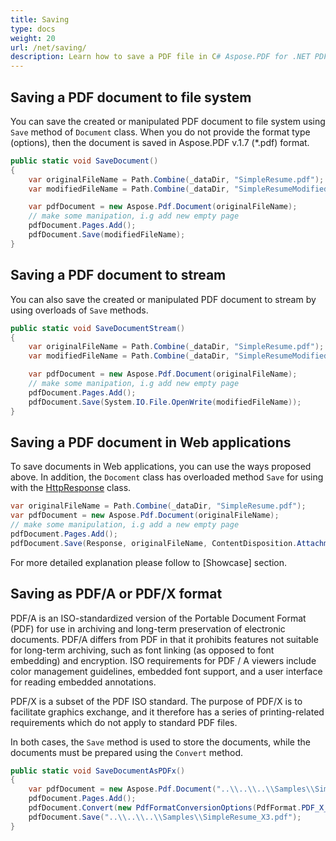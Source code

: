 ```yaml
---
title: Saving
type: docs
weight: 20
url: /net/saving/
description: Learn how to save a PDF file in C# Aspose.PDF for .NET PDF library. 
---
```


## Saving a PDF document to file system

You can save the created or manipulated PDF document to file system using `Save` method of `Document` class.
When you do not provide the format type (options), then the document is saved in Aspose.PDF v.1.7 (*.pdf) format.

```csharp
public static void SaveDocument()
{
    var originalFileName = Path.Combine(_dataDir, "SimpleResume.pdf");
    var modifiedFileName = Path.Combine(_dataDir, "SimpleResumeModified.pdf");

    var pdfDocument = new Aspose.Pdf.Document(originalFileName);
    // make some manipation, i.g add new empty page
    pdfDocument.Pages.Add();
    pdfDocument.Save(modifiedFileName);
}
```

## Saving a PDF document to stream

You can also save the created or manipulated PDF document to stream by using overloads of `Save` methods.

```csharp
public static void SaveDocumentStream()
{
    var originalFileName = Path.Combine(_dataDir, "SimpleResume.pdf");
    var modifiedFileName = Path.Combine(_dataDir, "SimpleResumeModified.pdf");

    var pdfDocument = new Aspose.Pdf.Document(originalFileName);
    // make some manipation, i.g add new empty page
    pdfDocument.Pages.Add();
    pdfDocument.Save(System.IO.File.OpenWrite(modifiedFileName));
}
```

## Saving a PDF document in Web applications

To save documents in Web applications, you can use the ways proposed above. In addition, the `Docoment` class has overloaded method `Save` for using with the [HttpResponse](https://docs.microsoft.com/en-us/dotnet/api/system.web.httpresponse?view=netframework-4.8) class.

```csharp
var originalFileName = Path.Combine(_dataDir, "SimpleResume.pdf");
var pdfDocument = new Aspose.Pdf.Document(originalFileName);
// make some manipulation, i.g add a new empty page
pdfDocument.Pages.Add();
pdfDocument.Save(Response, originalFileName, ContentDisposition.Attachment, new PdfSaveOptions());
```

For more detailed explanation please follow to [Showcase] section.

## Saving as PDF/A or PDF/X format

PDF/A is an ISO-standardized version of the Portable Document Format (PDF) for use in archiving and long-term preservation of electronic documents.
PDF/A differs from PDF in that it prohibits features not suitable for long-term archiving, such as font linking (as opposed to font embedding) and encryption. ISO requirements for PDF / A viewers include color management guidelines, embedded font support, and a user interface for reading embedded annotations.

PDF/X is a subset of the PDF ISO standard. The purpose of PDF/X is to facilitate graphics exchange, and it therefore has a series of printing-related requirements which do not apply to standard PDF files.

In both cases, the `Save` method is used to store the documents, while the documents must be prepared using the `Convert` method.

```csharp
public static void SaveDocumentAsPDFx()
{
    var pdfDocument = new Aspose.Pdf.Document("..\\..\\..\\Samples\\SimpleResume.pdf");
    pdfDocument.Pages.Add();
    pdfDocument.Convert(new PdfFormatConversionOptions(PdfFormat.PDF_X_3));
    pdfDocument.Save("..\\..\\..\\Samples\\SimpleResume_X3.pdf");
}
```
